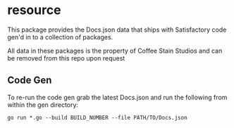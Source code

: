 # resource

This package provides the Docs.json data that ships with Satisfactory code gen'd in to a collection
of packages.

All data in these packages is the property of Coffee Stain Studios and can be removed from this
repo upon request

## Code Gen

To re-run the code gen grab the latest Docs.json and run the following from within the gen directory:
```shell
go run *.go --build BUILD_NUMBER --file PATH/TO/Docs.json
```